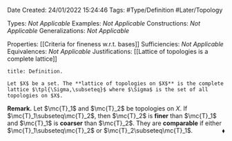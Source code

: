 <div class="topSpace"></div>

Date Created: 24/01/2022 15:24:46
Tags: #Type/Definition #Later/Topology

Types: _Not Applicable_
Examples: _Not Applicable_ 
Constructions: _Not Applicable_
Generalizations: _Not Applicable_

Properties: [[Criteria for fineness w.r.t. bases]]
Sufficiencies: _Not Applicable_
Equivalences: _Not Applicable_
Justifications: [[Lattice of topologies is a complete lattice]]

``` ad-Definition
title: Definition.

Let $X$ be a set. The **lattice of topologies on $X$** is the complete lattice $\tpl{\Sigma,\subseteq}$ where $\Sigma$ is the set of all topologies on $X$.

```

**Remark.** Let $\mc{T}_1$ and $\mc{T}_2$ be topologies on $X$. If $\mc{T}_1\subseteq\mc{T}_2$, then $\mc{T}_2$ is **finer** than $\mc{T}_1$ and $\mc{T}_1$ is **coarser** than $\mc{T}_2$. They are **comparable** if either $\mc{T}_1\subseteq\mc{T}_2$ or $\mc{T}_2\subseteq\mc{T}_1$.<span style="float:right;">$\blacklozenge$</span>
